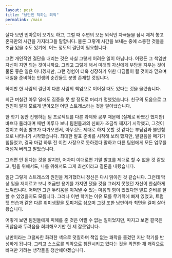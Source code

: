 ```yaml
---
layout: post
title: "낭만인 척하는 죄악"
permalink: /main
---
```


살다 보면 번아웃이 오기도 하고, 그럴 때 주변의 모든 외적인 자극들을 잠시 제쳐 놓고 혼자만의 시간을 가지라고들 말합니다.
물론 그렇게 시간을 보내는 중에 소중한 것들을 조금 잃을 수도 있기에, 어느 정도의 결단이 필요합니다.

그런 개인적인 결단을 내리는 것은 사실 그렇게 어려운 일이 아닙니다. 어쨌든 그 책임만 자신이 지면 되는 것이니까요.
그리고 그렇게 해서 미래의 자신에게 부담을 지우는 것이 물론 좋은 일은 아니겠지만,
그런 경험이 더욱 성장하기 위한 디딤돌이 될 것이라 믿으며 내일을 준비하는 인생의 순간들도 분명 존재할 것입니다.

하지만 한 사람의 결단이 다른 사람의 책임으로 이어질 때도 있다는 것을 몰랐습니다.

최근 며칠간 아무 일에도 집중을 못 할 정도로 머리가 멍했었습니다. 친구의 도움으로 그 원인이 알게 모르게 받아오던 어떤 스트레스라는 것을 알아냈습니다.

한 학기 동안 진행하는 팀 프로젝트를 다른 과제와 공부 때문에 (실제로 바쁘긴 했지만) 바쁘다 둘러대며 매번 미루다 보니 팀원들과의 신뢰가 조금씩 깨지기 시작했고,
그것이 쌓이고 최종 발표가 다가오면서, 아무것도 제대로 하지 못할 것 같다는 부담감과 불안함으로 나타나기 시작했습니다.
최대한 발표 준비를 시작해 보려 했지만, 발걸음을 떼기가 힘들었고, 결국 마감 하루 전 이런 사정으로 못하겠다 말하고 다른 팀원에게 모든 업무를 떠넘겨 버리고 말았습니다.

그러면 안 된다는 것을 알지만, 어차피 이대로면 기말 발표를 제대로 할 수 없을 것 같았고, 팀을 위해서도, 나를 위해서도 그게 최선이라고 결론을 내렸습니다.

일단 그렇게 스트레스의 원인을 제거했더니 정신은 다시 맑아진 것 같습니다.
그런데 막상 일을 저지르고 보니 조금만 용기를 가지면 됐을 것을 그러지 못했던 자신이 한심하게 느껴집니다.
어쩌면 그런 두려움을 이겨낼 수 있는 마음의 힘이 있었다면 발표 준비를 잘 할 수 있었을지도 모릅니다.
그러나 이번 학기는 이유 모를 무기력에 빠져 있었고, 트럼펫 연습과 같은 다른 취미생활을 도피처로 삼으며 그것 또한 낭만이라 최면을 걸며 살아왔습니다.

어떻게 보면 팀원들에게 피해를 준 것은 어쩔 수 없는 일이었지만, 따지고 보면 결국은 귀찮음과 두려움을 회피해오기만 한 제 잘못입니다.

낭만이라는 그럴싸한 화려한 색으로 덧칠하며 책임 없는 쾌락을 즐겼던 지난 학기를 반성하게 됩니다. 그리고 스스로를 죄악으로 침전시키고 있다는 것을 외면한 채 쾌락으로 빠져만 가려는 생각들을 청산해야겠습니다.
